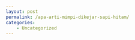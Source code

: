 ```yaml
---
layout: post
permalink: /apa-arti-mimpi-dikejar-sapi-hitam/
categories:
    - Uncategorized
---
```


